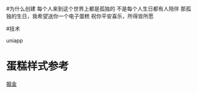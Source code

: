 #为什么创建
每个人来到这个世界上都是孤独的
不是每个人生日都有人陪伴
那孤独的生日，我希望送你一个电子蛋糕
祝你平安喜乐，所得皆所愿

#技术

uniapp

# 蛋糕样式参考 
[掘金](https://juejin.cn/post/7153076211823542308?from=search-suggest)
